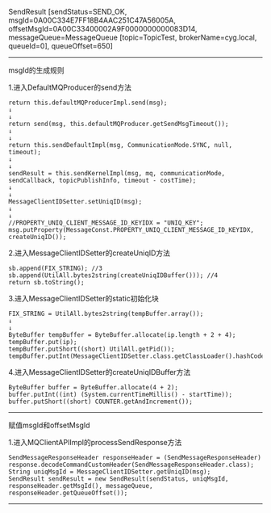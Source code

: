 SendResult [sendStatus=SEND_OK, msgId=0A00C334E7FF18B4AAC251C47A56005A, offsetMsgId=0A00C33400002A9F0000000000083D14, messageQueue=MessageQueue [topic=TopicTest, brokerName=cyg.local, queueId=0], queueOffset=650]

---

msgId的生成规则  

1.进入DefaultMQProducer的send方法

    return this.defaultMQProducerImpl.send(msg);
    ↓
    ↓
    return send(msg, this.defaultMQProducer.getSendMsgTimeout());
    ↓
    ↓
    return this.sendDefaultImpl(msg, CommunicationMode.SYNC, null, timeout);
    ↓
    ↓
    sendResult = this.sendKernelImpl(msg, mq, communicationMode, sendCallback, topicPublishInfo, timeout - costTime);
    ↓
    ↓
    MessageClientIDSetter.setUniqID(msg);
    ↓
    ↓
    //PROPERTY_UNIQ_CLIENT_MESSAGE_ID_KEYIDX = "UNIQ_KEY";
    msg.putProperty(MessageConst.PROPERTY_UNIQ_CLIENT_MESSAGE_ID_KEYIDX, createUniqID());

2.进入MessageClientIDSetter的createUniqID方法

    sb.append(FIX_STRING); //3
    sb.append(UtilAll.bytes2string(createUniqIDBuffer())); //4
    return sb.toString();
    
3.进入MessageClientIDSetter的static初始化块

    FIX_STRING = UtilAll.bytes2string(tempBuffer.array());
    ↓
    ↓
    ByteBuffer tempBuffer = ByteBuffer.allocate(ip.length + 2 + 4);
    tempBuffer.put(ip);
    tempBuffer.putShort((short) UtilAll.getPid());
    tempBuffer.putInt(MessageClientIDSetter.class.getClassLoader().hashCode());

4.进入MessageClientIDSetter的createUniqIDBuffer方法

    ByteBuffer buffer = ByteBuffer.allocate(4 + 2);
    buffer.putInt((int) (System.currentTimeMillis() - startTime));
    buffer.putShort((short) COUNTER.getAndIncrement());

---

赋值msgId和offsetMsgId  

1.进入MQClientAPIImpl的processSendResponse方法

    SendMessageResponseHeader responseHeader = (SendMessageResponseHeader) response.decodeCommandCustomHeader(SendMessageResponseHeader.class);
    String uniqMsgId = MessageClientIDSetter.getUniqID(msg);
    SendResult sendResult = new SendResult(sendStatus, uniqMsgId, responseHeader.getMsgId(), messageQueue, responseHeader.getQueueOffset());

---
